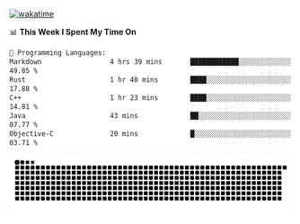[![wakatime](https://wakatime.com/badge/user/384f91c6-4eee-411f-8f3b-1b691f58a544.svg)](https://wakatime.com/@384f91c6-4eee-411f-8f3b-1b691f58a544)

<!--START_SECTION:waka-->
📊 **This Week I Spent My Time On** 

```text
💬 Programming Languages: 
Markdown                 4 hrs 39 mins       ████████████░░░░░░░░░░░░░   49.85 % 
Rust                     1 hr 40 mins        ████░░░░░░░░░░░░░░░░░░░░░   17.88 % 
C++                      1 hr 23 mins        ████░░░░░░░░░░░░░░░░░░░░░   14.81 % 
Java                     43 mins             ██░░░░░░░░░░░░░░░░░░░░░░░   07.77 % 
Objective-C              20 mins             █░░░░░░░░░░░░░░░░░░░░░░░░   03.71 % 
```


<!--END_SECTION:waka-->

<picture>
  <source media="(prefers-color-scheme: dark)" srcset="https://raw.githubusercontent.com/fuwx295/fuwx295/output/github-contribution-grid-snake-dark.svg">
  <source media="(prefers-color-scheme: light)" srcset="https://raw.githubusercontent.com/fuwx295/fuwx295/output/github-contribution-grid-snake.svg">
  <img alt="github contribution grid snake animation" src="https://raw.githubusercontent.com/fuwx295/fuwx295/output/github-contribution-grid-snake.svg">
</picture>
